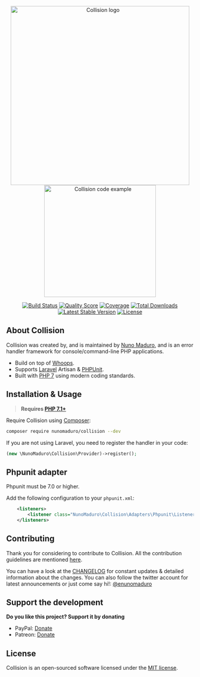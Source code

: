 <p align="center">
    <img src="https://raw.githubusercontent.com/nunomaduro/collision/stable/docs/logo.gif" alt="Collision logo" width="480">
    <br>
    <img src="https://raw.githubusercontent.com/nunomaduro/collision/stable/docs/example.png" alt="Collision code example" height="300">
</p>

<p align="center">
  <a href="https://travis-ci.org/nunomaduro/collision"><img src="https://img.shields.io/travis/nunomaduro/collision/stable.svg" alt="Build Status"></img></a>
  <a href="https://scrutinizer-ci.com/g/nunomaduro/collision"><img src="https://img.shields.io/scrutinizer/g/nunomaduro/collision.svg" alt="Quality Score"></img></a>
  <a href="https://scrutinizer-ci.com/g/nunomaduro/collision"><img src="https://img.shields.io/scrutinizer/coverage/g/nunomaduro/collision.svg" alt="Coverage"></img></a>
  <a href="https://packagist.org/packages/nunomaduro/collision"><img src="https://poser.pugx.org/nunomaduro/collision/d/total.svg" alt="Total Downloads"></a>
  <a href="https://packagist.org/packages/nunomaduro/collision"><img src="https://poser.pugx.org/nunomaduro/collision/v/stable.svg" alt="Latest Stable Version"></a>
  <a href="https://packagist.org/packages/nunomaduro/collision"><img src="https://poser.pugx.org/nunomaduro/collision/license.svg" alt="License"></a>
</p>

## About Collision

Collision was created by, and is maintained by [Nuno Maduro](https://github.com/nunomaduro), and is an error handler framework for console/command-line PHP applications.

- Build on top of [Whoops](https://github.com/filp/whoops).
- Supports [Laravel](https://github.com/laravel/laravel) Artisan & [PHPUnit](https://github.com/sebastianbergmann/phpunit).
- Built with [PHP 7](https://php.net) using modern coding standards.

## Installation & Usage

> **Requires [PHP 7.1+](https://php.net/releases/)**

Require Collision using [Composer](https://getcomposer.org):

```bash
composer require nunomaduro/collision --dev
```

If you are not using Laravel, you need to register the handler in your code:

```php
(new \NunoMaduro\Collision\Provider)->register();
```

## Phpunit adapter

Phpunit must be 7.0 or higher.

Add the following configuration to your `phpunit.xml`:

```xml
    <listeners>
        <listener class="NunoMaduro\Collision\Adapters\Phpunit\Listener" />
    </listeners>
```

## Contributing

Thank you for considering to contribute to Collision. All the contribution guidelines are mentioned [here](CONTRIBUTING.md).

You can have a look at the [CHANGELOG](CHANGELOG.md) for constant updates & detailed information about the changes. You can also follow the twitter account for latest announcements or just come say hi!: [@enunomaduro](https://twitter.com/enunomaduro)

## Support the development
**Do you like this project? Support it by donating**

- PayPal: [Donate](https://www.paypal.com/cgi-bin/webscr?cmd=_s-xclick&hosted_button_id=66BYDWAT92N6L)
- Patreon: [Donate](https://www.patreon.com/nunomaduro)

## License

Collision is an open-sourced software licensed under the [MIT license](LICENSE.md).
